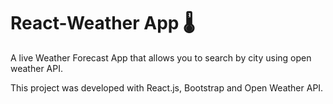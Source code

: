 # React-Weather App 🌡

A live Weather Forecast App that allows you to search by city using open weather API.

This project was developed with React.js, Bootstrap and Open Weather API.
